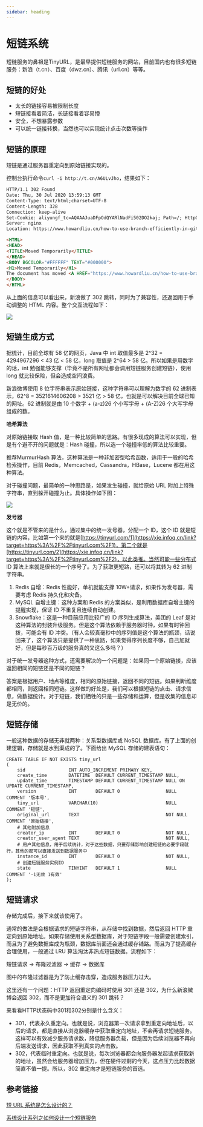```yaml
---
sidebar: heading
---
```




# 短链系统

短链服务的鼻祖是TinyURL，是最早提供短链服务的网站，目前国内也有很多短链服务：新浪（t.cn）、百度（dwz.cn）、腾讯（url.cn）等等。

## 短链的好处

- 太长的链接容易被限制长度
- 短链接看着简洁，长链接看着容易懵
- 安全，不想暴露参数
- 可以统一链接转换，当然也可以实现统计点击次数等操作

## 短链的原理

短链是通过服务器重定向到原始链接实现的。

控制台执行命令`curl -i http://t.cn/A6ULvJho`，结果如下：

```html
HTTP/1.1 302 Found
Date: Thu, 30 Jul 2020 13:59:13 GMT
Content-Type: text/html;charset=UTF-8
Content-Length: 328
Connection: keep-alive
Set-Cookie: aliyungf_tc=AQAAAJuaDFpOdQYARlNadFi502DO2kaj; Path=/; HttpOnly
Server: nginx
Location: https://www.howardliu.cn/how-to-use-branch-efficiently-in-git/index.html??spm=5176.12825654.gzwmvexct.d118.e9392c4aP1UUdv&scm=20140722.2007.2.1989

<HTML>
<HEAD>
<TITLE>Moved Temporarily</TITLE>
</HEAD>
<BODY BGCOLOR="#FFFFFF" TEXT="#000000">
<H1>Moved Temporarily</H1>
The document has moved <A HREF="https://www.howardliu.cn/how-to-use-branch-efficiently-in-git/index.html??spm=5176.12825654.gzwmvexct.d118.e9392c4aP1UUdv&scm=20140722.2007.2.1989">here</A>.
</BODY>
</HTML>
```

从上面的信息可以看出来，新浪做了 302 跳转，同时为了兼容性，还返回用于手动调整的 HTML 内容。整个交互流程如下：

![](http://img.topjavaer.cn/img/20220522153248.png)

## 短链生成方式

据统计，目前全球有 58 亿的网页，Java 中 int 取值最多是 2^32 = 4294967296 < 43 亿 < 58 亿，long 取值是 2^64 > 58 亿。所以如果是用数字的话，int 勉强能够支撑（毕竟不是所有网址都会调用短链服务创建短链），使用 long 就比较保险，但会造成空间浪费。

新浪微博使用 8 位字符串表示原始链接，这种字符串可以理解为数字的 62 进制表示，62^8 = 3521614606208 > 3521 亿 > 58 亿，也就是可以解决目前全球已知的网址。62 进制就是由 10 个数字 + (a-z)26 个小写字母 + (A-Z)26 个大写字母组成的数。

**哈希算法**

对原始链接取 Hash 值，是一种比较简单的思路。有很多现成的算法可以实现，但是有个避不开的问题就是：Hash 碰撞，所以选一个碰撞率低的算法比较重要。

推荐MurmurHash 算法，这种算法是一种非加密型哈希函数，适用于一般的哈希检索操作，目前 Redis，Memcached，Cassandra，HBase，Lucene 都在用这种算法。

对于碰撞问题，最简单的一种思路是，如果发生碰撞，就给原始 URL 附加上特殊字符串，直到躲开碰撞为止。具体操作如下图：

![](http://img.topjavaer.cn/img/20220522154823.png)

**发号器**

这个就是不管来的是什么，通过集中的统一发号器，分配一个 ID，这个 ID 就是短链的内容，比如第一个来的就是[https://tinyurl.com/1](https://xie.infoq.cn/link?target=https%3A%2F%2Ftinyurl.com%2F1)，第二个就是[https://tinyurl.com/2](https://xie.infoq.cn/link?target=https%3A%2F%2Ftinyurl.com%2F2)，以此类推。当然可能一些分布式 ID 算法上来就是很长的一个序号了。为了获取更短路，还可以将其转为 62 进制字符串。

1. Redis 自增：Redis 性能好，单机就能支撑 10W+请求，如果作为发号器，需要考虑 Redis 持久化和灾备。
2. MySQL 自增主键：这种方案和 Redis 的方案类似，是利用数据库自增主键的提醒实现，保证 ID 不重复且连续自动创建。
3. Snowflake：这是一种目前应用比较广的 ID 序列生成算法，美团的 Leaf 是对这种算法的封装升级服务。但是这个算法依赖于服务器时钟，如果有时钟回拨，可能会有 ID 冲突。（有人会较真毫秒中的序列值是这个算法的瓶颈，话说回来了，这个算法只是提供了一种思路，如果觉得序列长度不够，自己加就好，但是每秒百万级的服务真的又这么多吗？）

对于统一发号器这种方式，还需要解决的一个问题是：如果同一个原始链接，应该返回相同的短链还是不同的短链？

答案是根据用户、地点等维度，相同的原始链接，返回不同的短链。如果判断维度都相同，则返回相同短链。这样做的好处是，我们可以根据短链的点击、请求信息，做数据统计。对于短链，我们牺牲的只是一些存储和运算，但是收集的信息却是无价的。

## 短链存储

一般这种数据的存储无非就两种：关系型数据库或 NoSQL 数据库。有了上面的创建逻辑，存储就是水到渠成的了。下面给出 MySQL 存储的建表语句：

```mysql
CREATE TABLE IF NOT EXISTS tiny_url
(
    sid                INT AUTO_INCREMENT PRIMARY KEY,
    create_time        DATETIME  DEFAULT CURRENT_TIMESTAMP NULL,
    update_time        TIMESTAMP DEFAULT CURRENT_TIMESTAMP NULL ON UPDATE CURRENT_TIMESTAMP,
    version            INT       DEFAULT 0                 NULL COMMENT '版本号',
    tiny_url           VARCHAR(10)                         NULL COMMENT '短链',
    original_url       TEXT                                NOT NULL COMMENT '原始链接',
    # 其他附加信息
    creator_ip         INT       DEFAULT 0                 NOT NULL,
    creator_user_agent TEXT                                NOT NULL,
    # 用户其他信息，用于后续统计，对于这些数据，只要存储影响创建短链的必要字段就行，其他的都可以直接发送到数据服务中
    instance_id        INT       DEFAULT 0                 NOT NULL,
    # 创建短链服务实例ID
    state              TINYINT   DEFAULT 1                 NULL COMMENT '-1无效 1有效'
);
```

## 短链请求

存储完成后，接下来就该使用了。

通常的做法是会根据请求的短链字符串，从存储中找到数据，然后返回 HTTP 重定向到原始地址。如果存储使用关系型数据库，对于短链字段一般需要创建索引，而且为了避免数据库成为瓶颈，数据库前面还会通过缓存铺路。而且为了提高缓存合理使用，一般通过 LRU 算法淘汰非热点短链数据。流程如下：

短链请求 -> 布隆过滤器 -> 缓存 -> 数据库

图中的布隆过滤器是为了防止缓存击穿，造成服务器压力过大。

这里还有一个问题：HTTP 返回重定向编码时使用 301 还是 302，为什么新浪微博会返回 302，而不是更加符合语义的 301 跳转？

来看看HTTP状态码中301和302分别是什么含义：

- 301，代表永久重定向。也就是说，浏览器第一次请求拿到重定向地址后，以后的请求，都是直接从浏览器缓存中获取重定向地址，不会再请求短链服务。这样可以有效减少服务请求数，降低服务器负载，但是因为后续浏览器不再向后端发送请求，因此获取不到真实的点击数。
- 302，代表临时重定向。也就是说，每次浏览器都会向服务器发起请求获取新的地址，虽然会给服务器增加压力，但在硬件过剩的今天，这点压力比起数据简直不值一提。所以，302 重定向才是短链服务的首选。

## 参考链接

[短 URL 系统是怎么设计的？](https://www.zhihu.com/question/29270034)

[系统设计系列之如何设计一个短链服务](https://xie.infoq.cn/article/483fcfbe3f942cb1fa9d9ce20)

